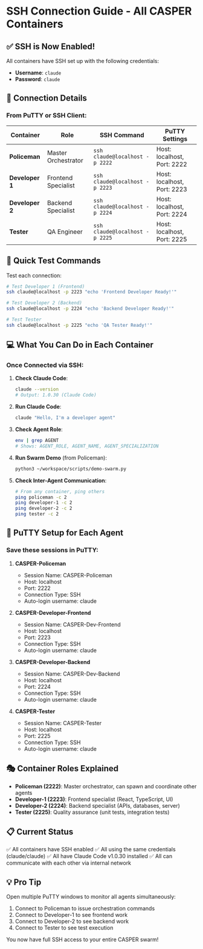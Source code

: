 # SSH Connection Guide - All CASPER Containers

## ✅ SSH is Now Enabled!

All containers have SSH set up with the following credentials:
- **Username**: `claude`
- **Password**: `claude`

## 🔌 Connection Details

### From PuTTY or SSH Client:

| Container | Role | SSH Command | PuTTY Settings |
|-----------|------|-------------|----------------|
| **Policeman** | Master Orchestrator | `ssh claude@localhost -p 2222` | Host: localhost, Port: 2222 |
| **Developer 1** | Frontend Specialist | `ssh claude@localhost -p 2223` | Host: localhost, Port: 2223 |
| **Developer 2** | Backend Specialist | `ssh claude@localhost -p 2224` | Host: localhost, Port: 2224 |
| **Tester** | QA Engineer | `ssh claude@localhost -p 2225` | Host: localhost, Port: 2225 |

## 🎯 Quick Test Commands

Test each connection:
```bash
# Test Developer 1 (Frontend)
ssh claude@localhost -p 2223 "echo 'Frontend Developer Ready!'"

# Test Developer 2 (Backend)
ssh claude@localhost -p 2224 "echo 'Backend Developer Ready!'"

# Test Tester
ssh claude@localhost -p 2225 "echo 'QA Tester Ready!'"
```

## 💻 What You Can Do in Each Container

### Once Connected via SSH:

1. **Check Claude Code**:
   ```bash
   claude --version
   # Output: 1.0.30 (Claude Code)
   ```

2. **Run Claude Code**:
   ```bash
   claude "Hello, I'm a developer agent"
   ```

3. **Check Agent Role**:
   ```bash
   env | grep AGENT
   # Shows: AGENT_ROLE, AGENT_NAME, AGENT_SPECIALIZATION
   ```

4. **Run Swarm Demo** (from Policeman):
   ```bash
   python3 ~/workspace/scripts/demo-swarm.py
   ```

5. **Check Inter-Agent Communication**:
   ```bash
   # From any container, ping others
   ping policeman -c 2
   ping developer-1 -c 2
   ping developer-2 -c 2
   ping tester -c 2
   ```

## 🚀 PuTTY Setup for Each Agent

### Save these sessions in PuTTY:

1. **CASPER-Policeman**
   - Session Name: CASPER-Policeman
   - Host: localhost
   - Port: 2222
   - Connection Type: SSH
   - Auto-login username: claude

2. **CASPER-Developer-Frontend**
   - Session Name: CASPER-Dev-Frontend
   - Host: localhost
   - Port: 2223
   - Connection Type: SSH
   - Auto-login username: claude

3. **CASPER-Developer-Backend**
   - Session Name: CASPER-Dev-Backend
   - Host: localhost
   - Port: 2224
   - Connection Type: SSH
   - Auto-login username: claude

4. **CASPER-Tester**
   - Session Name: CASPER-Tester
   - Host: localhost
   - Port: 2225
   - Connection Type: SSH
   - Auto-login username: claude

## 🎭 Container Roles Explained

- **Policeman (2222)**: Master orchestrator, can spawn and coordinate other agents
- **Developer-1 (2223)**: Frontend specialist (React, TypeScript, UI)
- **Developer-2 (2224)**: Backend specialist (APIs, databases, server)
- **Tester (2225)**: Quality assurance (unit tests, integration tests)

## 📋 Current Status

✅ All containers have SSH enabled
✅ All using the same credentials (claude/claude)
✅ All have Claude Code v1.0.30 installed
✅ All can communicate with each other via internal network

## 💡 Pro Tip

Open multiple PuTTY windows to monitor all agents simultaneously:
1. Connect to Policeman to issue orchestration commands
2. Connect to Developer-1 to see frontend work
3. Connect to Developer-2 to see backend work
4. Connect to Tester to see test execution

You now have full SSH access to your entire CASPER swarm!